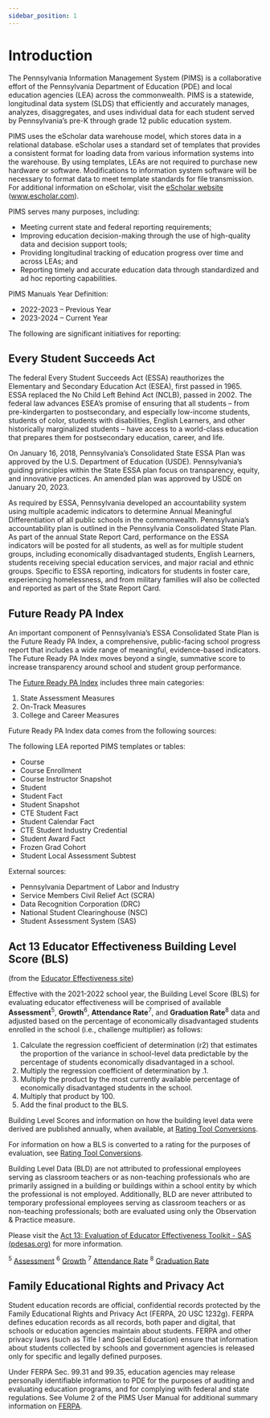```yaml
---
sidebar_position: 1
---
```


# Introduction

The Pennsylvania Information Management System (PIMS) is a collaborative effort of the Pennsylvania Department of Education (PDE) and local education agencies (LEA) across the commonwealth. PIMS is a statewide, longitudinal data system (SLDS) that efficiently and accurately manages, analyzes, disaggregates, and uses individual data for each student served by Pennsylvania’s pre-K through grade 12 public education system.

PIMS uses the eScholar data warehouse model, which stores data in a relational database. eScholar uses a standard set of templates that provides a consistent format for loading data from various information systems into the warehouse. By using templates, LEAs are not required to purchase new hardware or software. Modifications to information system software will be necessary to format data to meet template standards for file transmission. For additional information on eScholar, visit the [eScholar website](http://www.escholar.com/) (www.escholar.com).

PIMS serves many purposes, including:

-   Meeting current state and federal reporting requirements;
-   Improving education decision-making through the use of high-quality data and decision support tools;
-   Providing longitudinal tracking of education progress over time and across LEAs; and
-   Reporting timely and accurate education data through standardized and ad hoc reporting capabilities.

PIMS Manuals Year Definition:

-   2022-2023 – Previous Year
-   2023-2024 – Current Year

The following are significant initiatives for reporting:

## Every Student Succeeds Act

The federal Every Student Succeeds Act (ESSA) reauthorizes the Elementary and Secondary Education Act (ESEA), first passed in 1965. ESSA replaced the No Child Left Behind Act (NCLB), passed in 2002. The federal law advances ESEA’s promise of ensuring that all students – from pre-kindergarten to postsecondary, and especially low-income students, students of color, students with disabilities, English Learners, and other historically marginalized students – have access to a world-class education that prepares them for postsecondary education, career, and life.

On January 16, 2018, Pennsylvania’s Consolidated State ESSA Plan was approved by the U.S. Department of Education (USDE). Pennsylvania’s guiding principles within the State ESSA plan focus on transparency, equity, and innovative practices. An amended plan was approved by USDE on January 20, 2023.

As required by ESSA, Pennsylvania developed an accountability system using multiple academic indicators to determine Annual Meaningful Differentiation of all public schools in the commonwealth. Pennsylvania’s accountability plan is outlined in the Pennsylvania Consolidated State Plan. As part of the annual State Report Card, performance on the ESSA indicators will be posted for all students, as well as for multiple student groups, including economically disadvantaged students, English Learners, students receiving special education services, and major racial and ethnic groups. Specific to ESSA reporting, indicators for students in foster care, experiencing homelessness, and from military families will also be collected and reported as part of the State Report Card.

## Future Ready PA Index

An important component of Pennsylvania’s ESSA Consolidated State Plan is the Future Ready PA Index, a comprehensive, public-facing school progress report that includes a wide range of meaningful, evidence-based indicators. The Future Ready PA Index moves beyond a single, summative score to increase transparency around school and student group performance.

The [Future Ready PA Index](http://www.education.pa.gov/Pages/Future-Ready-PA.aspx) includes three main categories:

1.  State Assessment Measures
2.  On-Track Measures
3.  College and Career Measures

Future Ready PA Index data comes from the following sources:

The following LEA reported PIMS templates or tables:

-   Course
-   Course Enrollment
-   Course Instructor Snapshot
-   Student
-   Student Fact
-   Student Snapshot
-   CTE Student Fact
-   Student Calendar Fact
-   CTE Student Industry Credential
-   Student Award Fact
-   Frozen Grad Cohort
-   Student Local Assessment Subtest

External sources:

-   Pennsylvania Department of Labor and Industry
-   Service Members Civil Relief Act (SCRA)
-   Data Recognition Corporation (DRC)
-   National Student Clearinghouse (NSC)
-   Student Assessment System (SAS)

## Act 13 Educator Effectiveness Building Level Score (BLS) 
(from the [Educator Effectiveness site](https://pdesas.org/Frameworks/DCEToolKit/Act13EvaluationOfEducatorEffectivenessToolkit))

Effective with the 2021-2022 school year, the Building Level Score (BLS) for evaluating educator effectiveness will be comprised of available **Assessment**<sup>5</sup>, **Growth**<sup>6</sup>, **Attendance Rate**<sup>7</sup>, and **Graduation Rate**<sup>8</sup> data and adjusted based on the percentage of economically disadvantaged students enrolled in the school (i.e., challenge multiplier) as follows:

1. Calculate the regression coefficient of determination (r2) that estimates the proportion of the variance in school-level data predictable by the percentage of students economically disadvantaged in a school.
2. Multiply the regression coefficient of determination by .1.
3. Multiply the product by the most currently available percentage of economically disadvantaged students in the school.
4. Multiply that product by 100.
5. Add the final product to the BLS.

Building Level Scores and information on how the building level data were derived are published annually, when available, at [Rating Tool Conversions](https://bit.ly/PAedEffective).

For information on how a BLS is converted to a rating for the purposes of evaluation, see [Rating Tool Conversions](https://pdesas.org/Frameworks/DCEToolKit/Act13EvaluationOfEducatorEffectivenessToolkit).

Building Level Data (BLD) are not attributed to professional employees serving as classroom teachers or as non-teaching professionals who are primarily assigned in a building or buildings within a school entity by which the professional is not employed. Additionally, BLD are never attributed to temporary professional employees serving as classroom teachers or as non-teaching professionals; both are evaluated using only the Observation & Practice measure.

Please visit the [Act 13: Evaluation of Educator Effectiveness Toolkit - SAS (pdesas.org)](https://pdesas.org/Frameworks/DCEToolKit/Act13EvaluationOfEducatorEffectivenessToolkit) for more information.

<sup>5</sup> [Assessment](https://pdesas.org/Frameworks/DCEToolKit/Act13EvaluationOfEducatorEffectivenessToolkit#sup5)
<sup>6</sup> [Growth](https://pdesas.org/Frameworks/DCEToolKit/Act13EvaluationOfEducatorEffectivenessToolkit#sup6)
<sup>7</sup> [Attendance Rate](https://pdesas.org/Frameworks/DCEToolKit/Act13EvaluationOfEducatorEffectivenessToolkit#sup7)
<sup>8</sup> [Graduation Rate](https://pdesas.org/Frameworks/DCEToolKit/Act13EvaluationOfEducatorEffectivenessToolkit#sup8)

## Family Educational Rights and Privacy Act

Student education records are official, confidential records protected by the Family Educational Rights and Privacy Act (FERPA, 20 USC 1232g). FERPA defines education records as all records, both paper and digital, that schools or education agencies maintain about students. FERPA and other privacy laws (such as Title I and Special Education) ensure that information about students collected by schools and government agencies is released only for specific and legally defined purposes.

Under FERPA Sec. 99.31 and 99.35, education agencies may release personally identifiable information to PDE for the purposes of auditing and evaluating education programs, and for complying with federal and state regulations. See Volume 2 of the PIMS User Manual for additional summary information on [FERPA](#ferpa).

